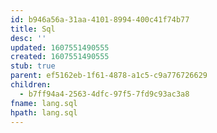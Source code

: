 ```yaml
---
id: b946a56a-31aa-4101-8994-400c41f74b77
title: Sql
desc: ''
updated: 1607551490555
created: 1607551490555
stub: true
parent: ef5162eb-1f61-4878-a1c5-c9a776726629
children:
  - b7ff94a4-2563-4dfc-97f5-7fd9c93ac3a8
fname: lang.sql
hpath: lang.sql
---
```




